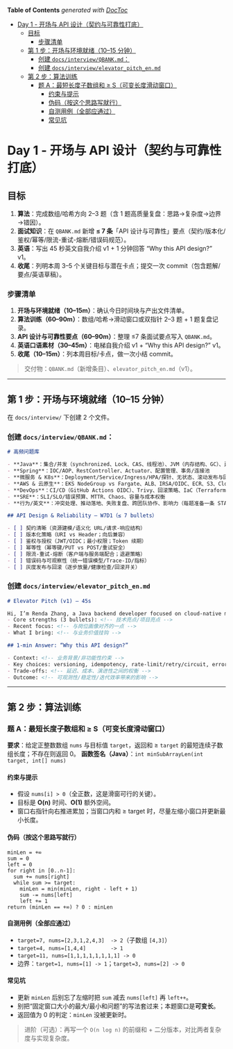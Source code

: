 <!-- START doctoc generated TOC please keep comment here to allow auto update -->
<!-- DON'T EDIT THIS SECTION, INSTEAD RE-RUN doctoc TO UPDATE -->
**Table of Contents**  *generated with [DocToc](https://github.com/thlorenz/doctoc)*

- [Day 1 - 开场与 API 设计（契约与可靠性打底）](#day-1---%E5%BC%80%E5%9C%BA%E4%B8%8E-api-%E8%AE%BE%E8%AE%A1%E5%A5%91%E7%BA%A6%E4%B8%8E%E5%8F%AF%E9%9D%A0%E6%80%A7%E6%89%93%E5%BA%95)
  - [目标](#%E7%9B%AE%E6%A0%87)
    - [步骤清单](#%E6%AD%A5%E9%AA%A4%E6%B8%85%E5%8D%95)
  - [第 1 步：开场与环境就绪（10–15 分钟）](#%E7%AC%AC-1-%E6%AD%A5%E5%BC%80%E5%9C%BA%E4%B8%8E%E7%8E%AF%E5%A2%83%E5%B0%B1%E7%BB%AA1015-%E5%88%86%E9%92%9F)
    - [创建 `docs/interview/QBANK.md`：](#%E5%88%9B%E5%BB%BA-docsinterviewqbankmd)
    - [创建 `docs/interview/elevator_pitch_en.md`](#%E5%88%9B%E5%BB%BA-docsinterviewelevator_pitch_enmd)
  - [第 2 步：算法训练](#%E7%AC%AC-2-%E6%AD%A5%E7%AE%97%E6%B3%95%E8%AE%AD%E7%BB%83)
    - [题 A：最短长度子数组和 ≥ S（可变长度滑动窗口）](#%E9%A2%98-a%E6%9C%80%E7%9F%AD%E9%95%BF%E5%BA%A6%E5%AD%90%E6%95%B0%E7%BB%84%E5%92%8C-%E2%89%A5-s%E5%8F%AF%E5%8F%98%E9%95%BF%E5%BA%A6%E6%BB%91%E5%8A%A8%E7%AA%97%E5%8F%A3)
      - [约束与提示](#%E7%BA%A6%E6%9D%9F%E4%B8%8E%E6%8F%90%E7%A4%BA)
      - [伪码（按这个思路写就行）](#%E4%BC%AA%E7%A0%81%E6%8C%89%E8%BF%99%E4%B8%AA%E6%80%9D%E8%B7%AF%E5%86%99%E5%B0%B1%E8%A1%8C)
      - [自测用例（全部应通过）](#%E8%87%AA%E6%B5%8B%E7%94%A8%E4%BE%8B%E5%85%A8%E9%83%A8%E5%BA%94%E9%80%9A%E8%BF%87)
      - [常见坑](#%E5%B8%B8%E8%A7%81%E5%9D%91)

<!-- END doctoc generated TOC please keep comment here to allow auto update -->

# Day 1 - 开场与 API 设计（契约与可靠性打底）

## 目标

1. **算法**：完成数组/哈希方向 2–3 题（含 1 题高质量复盘：思路→复杂度→边界→错因）。
2. **面试知识**：在 `QBANK.md` 新增 **≤ 7 条**「API 设计与可靠性」要点（契约/版本化/鉴权/幂等/限流-重试-熔断/错误码规范）。
3. **英语**：写出 45 秒英文自我介绍 v1 + 1 分钟回答 “Why this API design?” v1。
4. **收尾**：列明本周 3–5 个关键目标与潜在卡点；提交一次 commit（包含题解/要点/英语草稿）。

### 步骤清单

1. **开场与环境就绪（10–15m）**：确认今日时间块与产出文件清单。
2. **算法训练（60–90m）**：数组/哈希→滑动窗口或双指针 2–3 题 + 1 题复盘记录。
3. **API 设计与可靠性要点（60–90m）**：整理 ≤7 条面试要点写入 `QBANK.md`。
4. **英语口语素材（30–45m）**：电梯自我介绍 v1 + “Why this API design?” v1。
5. **收尾（10–15m）**：列本周目标/卡点，做一次小结 commit。

> 交付物：`QBANK.md`（新增条目）、`elevator_pitch_en.md`（v1）。

---

## 第 1 步：开场与环境就绪（10–15 分钟）

在 `docs/interview/` 下创建 2 个文件。

### 创建 `docs/interview/QBANK.md`：

```markdown
# 高频问题库

- **Java**：集合/并发（synchronized、Lock、CAS、线程池）、JVM（内存结构、GC）、异常与最佳实践
- **Spring**：IOC/AOP、RestController、Actuator、配置管理、事务/连接池
- **微服务 & K8s**：Deployment/Service/Ingress/HPA/探针、无状态、滚动发布与回滚、ConfigMap/Secret
- **AWS & 云原生**：EKS NodeGroup vs Fargate、ALB、IRSA/OIDC、ECR、S3、CloudWatch、AMP、Grafana
- **DevOps**：CI/CD（GitHub Actions OIDC）、Trivy、回滚策略、IaC（Terraform 后端与锁）、最小权限
- **SRE**：SLI/SLO/错误预算、MTTR、Chaos、容量与成本权衡
- **行为/英文**：冲突处理、推动落地、失败复盘、跨团队协作、影响力（每题准备一条 STAR）

## API Design & Reliability — W7D1（≤ 7 bullets）

- [ ] 契约清晰（资源建模/语义化 URL/请求-响应结构）
- [ ] 版本化策略（URI vs Header；向后兼容）
- [ ] 鉴权与授权（JWT/OIDC；最小权限；Token 续期）
- [ ] 幂等性（幂等键/PUT vs POST/重试安全）
- [ ] 限流-重试-熔断（客户端与服务端配合；退避策略）
- [ ] 错误码与可观察性（统一错误模型/Trace-ID/指标）
- [ ] 灰度发布与回滚（逐步放量/健康检查/回滚开关）
```

### 创建 `docs/interview/elevator_pitch_en.md`

```markdown
# Elevator Pitch (v1) — 45s

Hi, I’m Renda Zhang, a Java backend developer focused on cloud-native microservices...
- Core strengths (3 bullets): <!-- 技术亮点/项目亮点 -->
- Recent focus: <!-- 与岗位画像对齐的一点 -->
- What I bring: <!-- 与业务价值挂钩 -->

## 1-min Answer: “Why this API design?”

- Context: <!-- 业务背景/非功能性约束 -->
- Key choices: versioning, idempotency, rate-limit/retry/circuit, error model
- Trade-offs: <!-- 延迟、成本、演进性之间的权衡 -->
- Outcome: <!-- 可观测性/稳定性/迭代效率带来的影响 -->
```

---

## 第 2 步：算法训练

### 题 A：最短长度子数组和 ≥ S（可变长度滑动窗口）

**要求**：给定正整数数组 `nums` 与目标值 `target`，返回和 ≥ `target` 的最短连续子数组长度；不存在则返回 0。
**函数签名（Java）**：`int minSubArrayLen(int target, int[] nums)`

#### 约束与提示

* 假设 `nums[i] > 0`（全正数，这是滑窗可行的关键）。
* 目标是 **O(n)** 时间、**O(1)** 额外空间。
* 窗口右指针向右推进累加；当窗口内和 ≥ target 时，尽量左缩小窗口并更新最小长度。

#### 伪码（按这个思路写就行）

```text
minLen = +∞
sum = 0
left = 0
for right in [0..n-1]:
  sum += nums[right]
  while sum >= target:
    minLen = min(minLen, right - left + 1)
    sum -= nums[left]
    left += 1
return (minLen == +∞) ? 0 : minLen
```

#### 自测用例（全部应通过）

* `target=7, nums=[2,3,1,2,4,3]  -> 2`（子数组 `[4,3]`）
* `target=4, nums=[1,4,4]        -> 1`
* `target=11, nums=[1,1,1,1,1,1,1,1] -> 0`
* 边界：`target=1, nums=[1] -> 1`；`target=3, nums=[2] -> 0`

#### 常见坑

* 更新 `minLen` 后别忘了左缩时把 `sum` 减去 `nums[left]` 再 `left++`。
* 别把“固定窗口大小的最大/最小和问题”的写法套过来；本题窗口是**可变长**。
* 返回值为 0 的判定：`minLen` 没被更新时。

> 进阶（可选）：再写一个 `O(n log n)` 的前缀和 + 二分版本，对比两者复杂度与实现复杂度。
